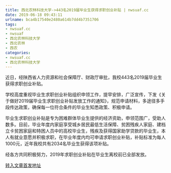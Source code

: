 ```yaml
---
title: 西北农林科技大学->443名2019届毕业生获得求职创业补贴 | nwsuaf.cc
date: 2019-06-18 09:43:11
urlname: bca4b17540e2480a614b7dd4b7351706
tags: 
- nwsuaf.cc
- nwsuaf
- 西北农林科技大学
- 西北农林
- 西农
categories:
- nwsuaf.cc
- 西北农林科技大学
---
```



近日，经陕西省人力资源和社会保障厅、财政厅审批，我校443名2019届毕业生获得求职创业补贴。

学校高度重视毕业生求职创业补贴组织申领工作，提早安排，广泛宣传，下发《关于做好2019届毕业生求职创业补贴发放工作的通知》，规范申请材料，多途径多手段传达政策，确保每一位符合条件的毕业生知悉政策、积极申请。

毕业生求职创业补贴是专为困难群体毕业生提供的经济资助，申领范围广，受助人数多。目前，毕业年度内家庭享受城乡居民最低生活保障、贫困残疾人家庭、建档立卡贫困家庭和特困人员中的高校毕业生，残疾及获得国家助学贷款的毕业生，本人有就业意愿并积极求职，在毕业年度内均可申请求职创业补贴，补贴标准为每人1000元，近年我校共有2034名毕业生获得该项补贴。

经各方共同积极努力，2019年求职创业补贴在毕业生离校前已全部发放。





[转入文章首发地址](https://news.nwsuaf.edu.cn/xnxw/90307.htm)